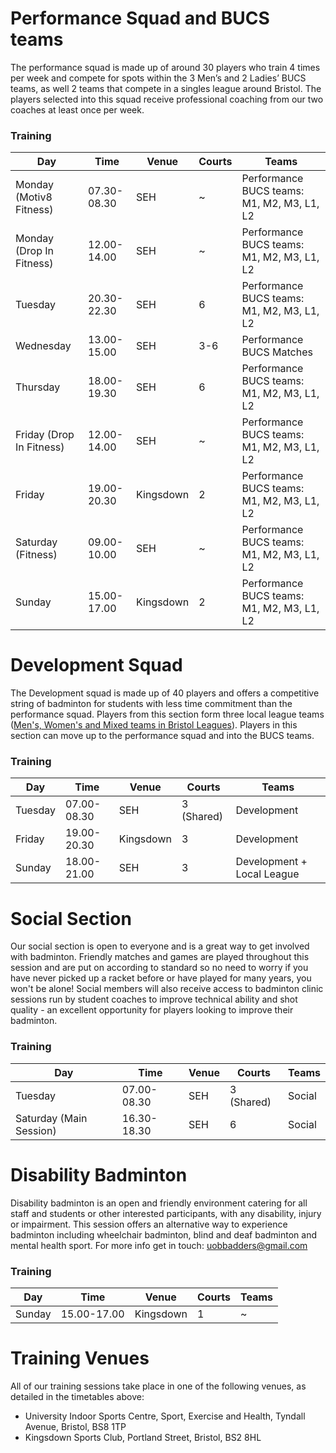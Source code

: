 # Performance Squad and BUCS teams

The performance squad is made up of around 30 players who train 4 times per week and compete for spots within the 3 Men’s and 2 Ladies’ BUCS teams, as well 2 teams that compete in a singles league around Bristol. The players selected into this squad receive professional coaching from our two coaches at least once per week.

### Training

Day | Time | Venue | Courts | Teams
--- | --- | --- | --- | ---
Monday (Motiv8 Fitness) | 07.30-08.30 | SEH | ~ | Performance BUCS teams: M1, M2, M3, L1, L2
Monday (Drop In Fitness) | 12.00-14.00 | SEH | ~ | Performance BUCS teams: M1, M2, M3, L1, L2
Tuesday | 20.30-22.30 | SEH | 6 | Performance BUCS teams: M1, M2, M3, L1, L2
Wednesday | 13.00-15.00 | SEH | 3-6 | Performance BUCS Matches
Thursday | 18.00-19.30 | SEH | 6 | Performance BUCS teams: M1, M2, M3, L1, L2
Friday (Drop In Fitness) | 12.00-14.00 | SEH | ~ | Performance BUCS teams: M1, M2, M3, L1, L2
Friday | 19.00-20.30 | Kingsdown | 2 | Performance BUCS teams: M1, M2, M3, L1, L2
Saturday (Fitness) | 09.00-10.00 | SEH | ~ | Performance BUCS teams: M1, M2, M3, L1, L2
Sunday | 15.00-17.00 | Kingsdown | 2 | Performance BUCS teams: M1, M2, M3, L1, L2

# Development Squad

The Development squad is made up of 40 players and offers a competitive string of badminton for students with less time commitment than the performance squad. Players from this section form three local league teams ([Men's, Women's and Mixed teams in Bristol Leagues](http://www.avonba.co.uk/)). Players in this section can move up to the performance squad and into the BUCS teams.

### Training

Day | Time | Venue | Courts | Teams
--- | --- | --- | --- | ---
Tuesday | 07.00-08.30 | SEH | 3 (Shared) | Development
Friday | 19.00-20.30 | Kingsdown | 3 | Development
Sunday | 18.00-21.00 | SEH | 3 | Development + Local League

# Social Section

Our social section is open to everyone and is a great way to get involved with badminton. Friendly matches and games are played throughout this session and are put on according to standard so no need to worry if you have never picked up a racket before or have played for many years, you won't be alone! Social members will also receive access to badminton clinic sessions run by student coaches to improve technical ability and shot quality - an excellent opportunity for players looking to improve their badminton.

### Training

Day | Time | Venue | Courts | Teams
--- | --- | --- | --- | ---
Tuesday | 07.00-08.30 | SEH | 3 (Shared) | Social
Saturday (Main Session) | 16.30-18.30 | SEH | 6 | Social

# Disability Badminton

Disability badminton is an open and friendly environment catering for all staff and students or other interested participants, with any disability, injury or impairment. This session offers an alternative way to experience badminton including wheelchair badminton, blind and deaf badminton and mental health sport. For more info get in touch: uobbadders@gmail.com

### Training

Day | Time | Venue | Courts | Teams
--- | --- | --- | --- | ---
Sunday | 15.00-17.00 | Kingsdown | 1 | ~


# Training Venues

All of our training sessions take place in one of the following venues, as detailed in the timetables above:

- University Indoor Sports Centre, Sport, Exercise and Health, Tyndall Avenue, Bristol, BS8 1TP
- Kingsdown Sports Club, Portland Street, Bristol, BS2 8HL

